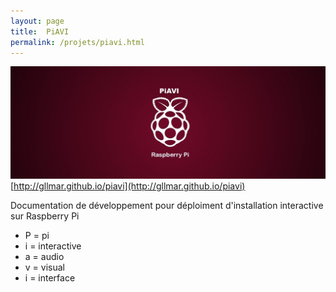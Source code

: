 ```yaml
---
layout: page
title:  PiAVI
permalink: /projets/piavi.html
---
```


![piavi](../../assets/img/img_piavi_01.jpg)
[http://gllmar.github.io/piavi](http://gllmar.github.io/piavi)

Documentation de développement pour déploiment d'installation interactive sur Raspberry Pi

* P = pi
* i = interactive
* a = audio
* v = visual
* i = interface
